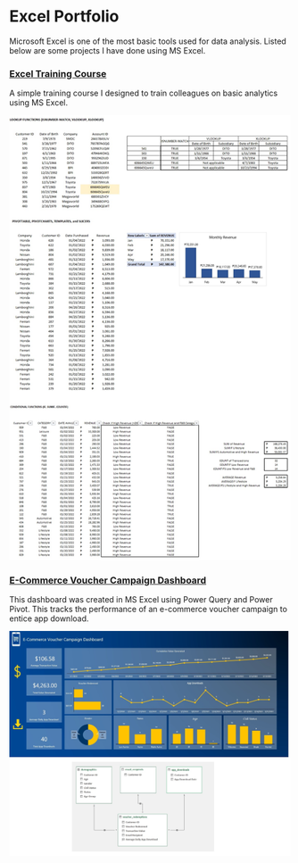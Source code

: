 
# Excel Portfolio

Microsoft Excel is one of the most basic tools used for data analysis. Listed below are some projects I have done using MS Excel.

### [Excel Training Course](https://github.com/deoflores/Portfolio_Projects/blob/main/Excel%20Dashboards%20with%20Power%20Query/Excel%20Training%20Course%20with%20Answers.xlsx)

A simple training course I designed to train colleagues on basic analytics using MS Excel.

![alt text](https://github.com/deoflores/Portfolio_Projects/blob/main/Excel%20Dashboards%20with%20Power%20Query/images/excel%20training.jpg?raw=true)

### [E-Commerce Voucher Campaign Dashboard](https://github.com/deoflores/Portfolio_Projects/blob/main/Excel%20Dashboards%20with%20Power%20Query/E-Commerce%20Voucher%20Campaign%20Dashboard.xlsx)

This dashboard was created in MS Excel using Power Query and Power Pivot. This tracks the performance of an e-commerce voucher campaign to entice app download.

![alt text](https://github.com/deoflores/Portfolio_Projects/blob/main/Excel%20Dashboards%20with%20Power%20Query/images/e-commerce%20dashboard.jpg?raw=true)